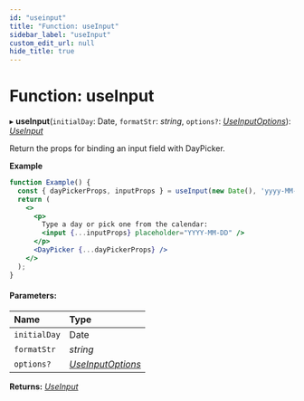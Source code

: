 ```yaml
---
id: "useinput"
title: "Function: useInput"
sidebar_label: "useInput"
custom_edit_url: null
hide_title: true
---
```


# Function: useInput

▸ **useInput**(`initialDay`: Date, `formatStr`: *string*, `options?`: [*UseInputOptions*](../types/useinputoptions.md)): [*UseInput*](../types/useinput.md)

Return the props for binding an input field with DayPicker.

**Example**

```jsx showOutput open=no
function Example() {
  const { dayPickerProps, inputProps } = useInput(new Date(), 'yyyy-MM-dd');
  return (
    <>
      <p>
        Type a day or pick one from the calendar:
        <input {...inputProps} placeholder="YYYY-MM-DD" />
      </p>
      <DayPicker {...dayPickerProps} />
    </>
  );
}
```

#### Parameters:

Name | Type |
:------ | :------ |
`initialDay` | Date |
`formatStr` | *string* |
`options?` | [*UseInputOptions*](../types/useinputoptions.md) |

**Returns:** [*UseInput*](../types/useinput.md)
